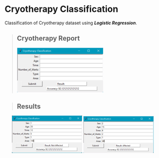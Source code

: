# Cryotherapy Classification

Classification of Cryotherapy dataset using ***Logistic Regression***.
<br/>
> ## Cryotherapy Report 
><img src="https://github.com/SaiSwarup27/Cryotherapy-Classification/blob/master/images/Cryotherapy_report.png " width=60% height=40%/>

> ## Results 
<p align="center" width="100%">
    <img width="45%" src="https://github.com/SaiSwarup27/Cryotherapy-Classification/blob/master/images/Cryotherapy_result1.png">
    <img width="45%" src="https://github.com/SaiSwarup27/Cryotherapy-Classification/blob/master/images/Cryotherapy_result2.png">
</p>


